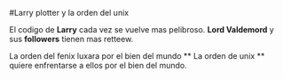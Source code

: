 #Larry plotter y la orden del unix

El codigo de **Larry** cada vez se vuelve mas pelibroso.
**Lord Valdemord** y sus **followers** tienen mas retteew.

La orden del fenix luxara por el bien del mundo ** La orden de unix ** quiere enfrentarse a ellos por el bien del mundo.
